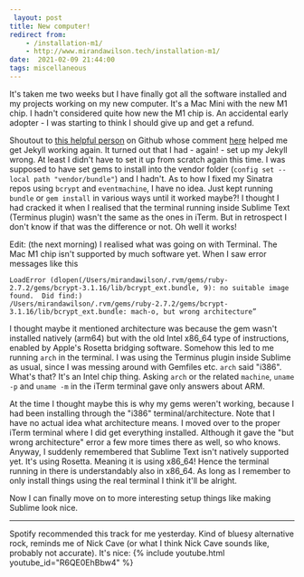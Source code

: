 ```yaml
---
 layout: post
title: New computer!
redirect from:
    - /installation-m1/
    - http://www.mirandawilson.tech/installation-m1/
date:  2021-02-09 21:44:00
tags: miscellaneous
---
```

It's taken me two weeks but I have finally got all the software installed and my projects working on my new computer. It's a Mac Mini with the new M1 chip. I hadn't considered quite how new the M1 chip is. An accidental early adopter - I was starting to think I should give up and get a refund.

Shoutout to [this helpful person](https://github.com/kivikakk) on Github whose comment [here](https://github.com/gjtorikian/commonmarker/issues/128) helped me get Jekyll working again. It turned out that I had - again! - set up my Jekyll wrong. At least I didn't have to set it up from scratch again this time. I was supposed to have set gems to install into the vendor folder (`config set --local path "vendor/bundle"`) and I hadn't. As to how I fixed my Sinatra repos using `bcrypt` and `eventmachine`, I have no idea. Just kept running `bundle` or `gem install` in various ways until it worked maybe?! I thought I had cracked it when I realised that the terminal running inside Sublime Text (Terminus plugin) wasn't the same as the ones in iTerm. But in retrospect I don't know if that was the difference or not. Oh well it works!

Edit: (the next morning) I realised what was going on with Terminal. The Mac M1 chip isn't supported by much software yet. When I saw error messages like this
```
LoadError (dlopen(/Users/mirandawilson/.rvm/gems/ruby-2.7.2/gems/bcrypt-3.1.16/lib/bcrypt_ext.bundle, 9): no suitable image found.  Did find:)
/Users/mirandawilson/.rvm/gems/ruby-2.7.2/gems/bcrypt-3.1.16/lib/bcrypt_ext.bundle: mach-o, but wrong architecture”
```
I thought maybe it mentioned architecture was because the gem wasn't installed natively (arm64) but with the old Intel x86_64 type of instructions, enabled by Apple's Rosetta bridging software. Somehow this led to me running `arch` in the terminal. I was using the Terminus plugin inside Sublime as usual, since I was messing around with Gemfiles etc. `arch` said "i386". What's that? It's an Intel chip thing. Asking `arch` or the related `machine`, `uname -p` and `uname -m` in the iTerm terminal gave only answers about ARM.

At the time I thought maybe this is why my gems weren't working, because I had been installing through the "i386" terminal/architecture. Note that I have no actual idea what architecture means. I moved over to the proper iTerm terminal where I did get everything installed. Although it gave the "but wrong architecture" error a few more times there as well, so who knows. Anyway, I suddenly remembered that Sublime Text isn't natively supported yet. It's using Rosetta. Meaning it is using x86_64! Hence the terminal running in there is understandably also in x86_64. As long as I remember to only install things using the real terminal I think it'll be alright.


Now I can finally move on to more interesting setup things like making Sublime look nice.

***
Spotify recommended this track for me yesterday. Kind of bluesy alternative rock, reminds me of Nick Cave (or what I think Nick Cave sounds like, probably not accurate). It's nice:
{% include youtube.html youtube_id="R6QE0EhBbw4" %}
